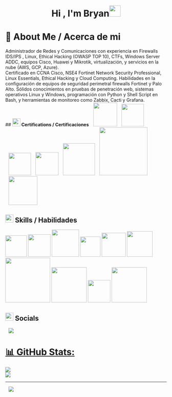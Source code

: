 
<h1 align="center"><b>Hi , I'm Bryan</b><img src="https://media.giphy.com/media/hvRJCLFzcasrR4ia7z/giphy.gif" width="35"></h1>
<!--  -->
<h1 align="left"><b> 💫 About Me / Acerca de mi</b></h1>
Administrador de Redes y Comunicaciones con experiencia en Firewalls IDS/IPS , Linux, Ethical Hacking (OWASP TOP 10), CTFs,
Windows Server ADDC, equipos Cisco, Huawei y Mikrotik, virtualización, y servicios en la nube (AWS, GCP, Azure). 
<br>
Certificado en CCNA Cisco, NSE4 Fortinet Network Security Professional, Linux Essentials, Ethical Hacking y Cloud Computing. Habilidades en la 
configuración de equipos de seguridad perimetral firewalls Fortinet y Palo Alto. Sólidos conocimientos en pruebas de penetración web, sistemas 
operativos Linux y Windows, programación con Python y Shell Script en Bash, y herramientas de monitoreo como Zabbix, Cacti y Grafana.
<br>
## <img src="https://media2.giphy.com/media/QssGEmpkyEOhBCb7e1/giphy.gif?cid=ecf05e47a0n3gi1bfqntqmob8g9aid1oyj2wr3ds3mg700bl&rid=giphy.gif" width ="25"><b> Certifications / Certificaciones</b>
<a style="margin-left: 10px;"  target="_blank" href="https://drive.google.com/file/d/1fzDXI-E8YLgj6Nm4361Of79Jn97LDwkC/view?usp=sharing"><img src="https://www.redeszone.net/app/uploads-redeszone.net/2015/06/Cisco_CCNA.png" width=74px></a>
<a style="margin-left: 10px;"  target="_blank" href="https://credly.com/badges/29f219e3-39b4-4ee0-bfdd-0661e4b98534"><img src="https://ingenio.edu.pe/storage/blog/wp-content/uploads/2023/07/certificacion-nse-4-fortinet-250x250.png" width=70px></a>
<a style="margin-left: 10px;"  target="_blank" href="https://credly.com/badges/29f219e3-39b4-4ee0-bfdd-0661e4b98534"><img src="https://images.credly.com/size/340x340/images/7822016c-371e-45c9-9a99-4f5e28d1d0f0/image.png" width=70px></a>
<a style="margin-left: 10px;"  target="_blank" href="https://drive.google.com/file/d/1-v2NESJM1rEFnOXmWDbl0Wrq73fvCFs0/view?usp=drive_link"><img src="https://home.pearsonvue.com/getattachment/Clients/LPI/Essentials-Linux.jpg.aspx?lang=en-US" width=72px></a>
<a style="margin-left: 10px;"  target="_blank" href="https://codered.eccouncil.org/certificate/52c989d0-1c70-4a33-adcb-7f854893420e?logged=true"><img src="https://www.softsell.com.br/wp-content/uploads/elementor/thumbs/EHE_logo-branca-qf637m6vt2ipzjh1hj2ueoqmpnfbd0v8rbgq6ll7wg.png" width=100px></a>
<a style="margin-left: 10px;"  target="_blank" href="https://drive.google.com/file/d/1ib7y-_K6iYL7kDMIYe7e3tF9vMiQ5L5D/view?usp=sharing"><img src="https://bits.com.mx/wp-content/uploads/2024/02/crowdd.png" width=150px></a>
<a style="margin-left: 10px;"  target="_blank" href="https://www.credly.com/badges/9dd470e5-1090-42e7-bf86-7f580c974368/public_url"><img src="https://certiprof.com/cdn/shop/files/CybersecurityAwareness.webp?v=1721655308" width=90px></a>


## <img src="https://media2.giphy.com/media/QssGEmpkyEOhBCb7e1/giphy.gif?cid=ecf05e47a0n3gi1bfqntqmob8g9aid1oyj2wr3ds3mg700bl&rid=giphy.gif" width ="25"><b> Skills / Habilidades</b>


<img src="https://upload.wikimedia.org/wikipedia/en/thumb/0/04/Huawei_Standard_logo.svg/1200px-Huawei_Standard_logo.svg.png" width=67px></a>
<img src="https://media.licdn.com/dms/image/D560BAQFIQ_eNe9b1jg/company-logo_200_200/0/1688016806462/fortinet_logo?e=2147483647&v=beta&t=_nWDlK8lf2-LtGn673GdBivKrrskZyEpgIZQziHretk" width=70px></a>
<img src="https://cdn.stratuscloud.co.za/wp-content/uploads/2020/11/Palo-Alto-Networks.png" width=85px></a>
<img src="https://upload.wikimedia.org/wikipedia/commons/thumb/3/35/Tux.svg/1200px-Tux.svg.png" width=63px></a>
<img src="https://www.uc3m.es/sdic/media/sdic/img/mediana/original/im_microsoft-ssoo-cliente---icono/im_microsoft-ssoo-cliente---icono.png" width=75px></a>
<img src="https://entrenamiento-python-basico.readthedocs.io/es/latest/_static/python_37.png" width=80px></a>
<img src="https://rsg-ecuador.github.io/unix.bioinfo.rsgecuador/_images/bash.png" width=140px></a>
<img src="https://jblazquez.es/wp-content/uploads/2023/11/docker.png" width=110px></a>
<img src="https://silofy.gallerycdn.vsassets.io/extensions/silofy/hackthebox/0.2.9/1629722910669/Microsoft.VisualStudio.Services.Icons.Default" width=70px></a>
<img src="https://razvioverflow.github.io/images/tryhackme/logo_0.png" width=110px></a>




## <img src="https://media2.giphy.com/media/QssGEmpkyEOhBCb7e1/giphy.gif?cid=ecf05e47a0n3gi1bfqntqmob8g9aid1oyj2wr3ds3mg700bl&rid=giphy.gif" width ="25"><b> Socials</b>
<a style="margin-left: 10px;"  target="_blank" href="https://www.linkedin.com/in/bryan-alexis-vitor-diaz/">
<img src="https://img.icons8.com/?size=90&id=13930&format=png&color=000000"></a>


<br>

 <div align="left"  class="icons-social" style="margin-left: 10px;">
        <a style="margin-left: 10px;"  target="_blank" href="https://www.linkedin.com/in/bryan-alexis-vitor-diaz/">
</div>

# 📊 GitHub Stats:
![](https://github-readme-stats.vercel.app/api?username=bryanzsh&theme=tokyonight&hide_border=false&include_all_commits=false&count_private=false)<br/>
![](https://github-readme-streak-stats.herokuapp.com/?user=bryanzsh&theme=tokyonight&hide_border=false)<br/>

---
[![](https://visitcount.itsvg.in/api?id=bryanzsh&icon=0&color=12)](https://visitcount.itsvg.in)

<!-- Proudly created with GPRM ( https://gprm.itsvg.in ) -->
